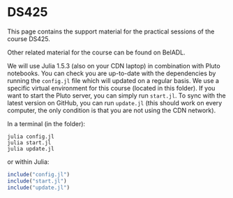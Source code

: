 # DS425

This page contains the support material for the practical sessions of the course DS425. 

Other related material for the course can be found on BelADL.

We will use Julia 1.5.3 (also on your CDN laptop) in combination with Pluto notebooks. You can check you are up-to-date with the dependencies by running the `config.jl` file which will updated on a regular basis. We use a specific virtual environment for this course (located in this folder). If you want to start the Pluto server, you can simply run `start.jl`. To sync with the latest version on GitHub, you can run `update.jl` (this should work on every computer, the only condition is that you are not using the CDN network).
 
In a terminal (in the folder):
```
julia config.jl
julia start.jl
julia update.jl
```
or within Julia:
```julia
include("config.jl")
include("start.jl")
include("update.jl")
```


